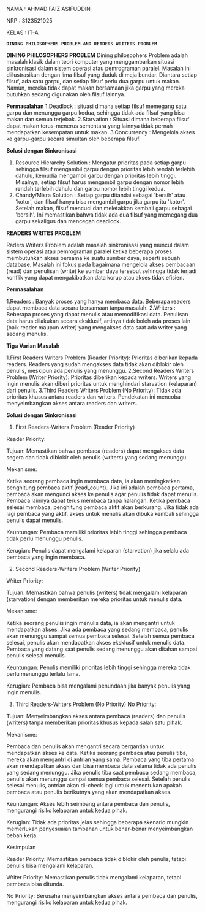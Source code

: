 NAMA : AHMAD FAIZ ASIFUDDIN

NRP : 3123521025

KELAS : IT-A


**`DINING PHILOSOPHERS PROBLEM AND READERS WRITERS PROBLEM`**

**DINING PHILOSOPHERS PROBLEM**
Dining philosophers Problem adalah masalah klasik dalam teori komputer yang menggambarkan situasi sinkronisasi dalam sistem operasi atau pemrograman paralel. Masalah ini diilustrasikan dengan lima filsuf yang duduk di meja bundar. Diantara setiap filsuf, ada satu garpu, dan setiap filsuf perlu dua garpu untuk makan. Namun, mereka tidak dapat makan bersamaan jika garpu yang mereka butuhkan sedang digunakan oleh filsuf lainnya.

**Permasalahan**
1.Deadlock : situasi dimana setiap filsuf memegang satu garpu dan menunggu garpu kedua, sehingga tidak ada filsuf yang bisa makan dan semua terjebak.
2.Starvation : Situasi dimana beberapa filsuf dapat makan terus-menerus sementara yang lainnya tidak pernah mendapatkan kesempatan untuk makan.
3.Concurrency : Mengelola akses ke garpu-garpu secara simultan oleh beberapa filsuf.

**Solusi dengan Sinkronisasi**

1. Resource Hierarchy Solution :
   Mengatur prioritas pada setiap garpu sehingga filsuf mengambil garpu dengan prioritas lebih rendah terlebih dahulu, kemudia mengambil garpu dengan prioritas lebih tinggi. Misalnya, setiap filsuf harus mengambil garpu dengan nomor lebih rendah terlebih dahulu dan garpu nomor lebih tinggi kedua.
2. Chandy/Misra Solution :
   Setiap garpu ditandai sebagai 'bersih' atau 'kotor', dan filsuf hanya bisa mengambil garpu jika garpu itu 'kotor'. Setelah makan, filsuf mencuci dan meletakkan kembali garpu sebagai 'bersih'. Ini memastikan bahwa tidak ada dua filsuf yang memegang dua garpu sekaligus dan mencegah deadlock.



**READERS WRITES PROBLEM**


Raders Writers Problem adalah masalah sinkronisasi yang muncul dalam sistem operasi atau pemrograman paralel ketika beberapa proses membutuhkan akses bersama ke suatu sumber daya, seperti sebuah database. Masalah ini fokus pada bagaimana mengelola akses pembacaan (read) dan penulisan (write) ke sumber daya tersebut sehingga tidak terjadi konflik yang dapat mengakibatkan data korup atau akses tidak efisien.

**Permasalahan**

1.Readers : Banyak proses yang hanya membaca data. Beberapa readers dapat membaca data secara bersamaan tanpa masalah.
2.Writers : Beberapa proses yang dapat menulis atau memodifikasi data. Penulisan data harus dilakukan secara eksklusif, artinya tidak boleh ada proses lain (baik reader maupun writer) yang mengakses data saat ada writer yang sedang menulis.

**Tiga Varian Masalah**

1.First Readers Writers Problem (Reader Priority): Prioritas diberikan kepada readers. Readers yang sudah mengakses data tidak akan diblokir oleh penulis, meskipun ada penulis yang menunggu.
2.Second Readers Writers Problem (Writer Priority): Prioritas diberikan kepada writers. Writers yang ingin menulis akan diberi prioritas untuk menghindari starvation (kelaparan) dari penulis.
3.Third Readers Writers Problem (No Priority): Tidak ada prioritas khusus antara readers dan writers. Pendekatan ini mencoba menyeimbangkan akses antara readers dan writers.

**Solusi dengan Sinkronisasi**
1. First Readers-Writers Problem (Reader Priority)

Reader Priority:


Tujuan: Memastikan bahwa pembaca (readers) dapat mengakses data segera dan tidak diblokir oleh penulis (writers) yang sedang 
menunggu.

Mekanisme:

Ketika seorang pembaca ingin membaca data, ia akan meningkatkan penghitung pembaca aktif (read_count).
Jika ini adalah pembaca pertama, pembaca akan mengunci akses ke penulis agar penulis tidak dapat menulis.
Pembaca lainnya dapat terus membaca tanpa halangan.
Ketika pembaca selesai membaca, penghitung pembaca aktif akan berkurang.
Jika tidak ada lagi pembaca yang aktif, akses untuk menulis akan dibuka kembali sehingga penulis dapat menulis.

Keuntungan: Pembaca memiliki prioritas lebih tinggi sehingga pembaca tidak perlu menunggu penulis.

Kerugian: Penulis dapat mengalami kelaparan (starvation) jika selalu ada pembaca yang ingin membaca.


2. Second Readers-Writers Problem (Writer Priority)

Writer Priority:

Tujuan: Memastikan bahwa penulis (writers) tidak mengalami kelaparan (starvation) dengan memberikan mereka prioritas untuk menulis data.


Mekanisme:

Ketika seorang penulis ingin menulis data, ia akan mengantri untuk mendapatkan akses.
Jika ada pembaca yang sedang membaca, penulis akan menunggu sampai semua pembaca selesai.
Setelah semua pembaca selesai, penulis akan mendapatkan akses eksklusif untuk menulis data.
Pembaca yang datang saat penulis sedang menunggu akan ditahan sampai penulis selesai menulis.

Keuntungan: Penulis memiliki prioritas lebih tinggi sehingga mereka tidak perlu menunggu terlalu lama.

Kerugian: Pembaca bisa mengalami penundaan jika banyak penulis yang ingin menulis.


3. Third Readers-Writers Problem (No Priority)
No Priority:

Tujuan: Menyeimbangkan akses antara pembaca (readers) dan penulis (writers) tanpa memberikan prioritas khusus kepada salah satu pihak.


Mekanisme:

Pembaca dan penulis akan mengantri secara bergantian untuk mendapatkan akses ke data.
Ketika seorang pembaca atau penulis tiba, mereka akan mengantri di antrian yang sama.
Pembaca yang tiba pertama akan mendapatkan akses dan bisa membaca data selama tidak ada penulis yang sedang menunggu.
Jika penulis tiba saat pembaca sedang membaca, penulis akan menunggu sampai semua pembaca selesai.
Setelah penulis selesai menulis, antrian akan di-check lagi untuk menentukan apakah pembaca atau penulis berikutnya yang akan mendapatkan akses.

Keuntungan: Akses lebih seimbang antara pembaca dan penulis, mengurangi risiko kelaparan untuk kedua pihak.

Kerugian: Tidak ada prioritas jelas sehingga beberapa skenario mungkin memerlukan penyesuaian tambahan untuk benar-benar menyeimbangkan beban kerja.


Kesimpulan

Reader Priority: Memastikan pembaca tidak diblokir oleh penulis, tetapi penulis bisa mengalami kelaparan.

Writer Priority: Memastikan penulis tidak mengalami kelaparan, tetapi pembaca bisa ditunda.

No Priority: Berusaha menyeimbangkan akses antara pembaca dan penulis, mengurangi risiko kelaparan untuk kedua pihak.
